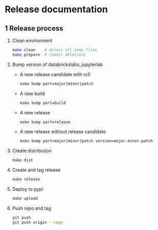 # Release documentation

## 1 Release process

1. Clean environment

    ```bash
    make clean    # delete all temp files
    make prepare  # commit deletions
    ```

2. Bump version of databrickslabs_jupyterlab

    - A new release candidate with rc0

      ```bash
      make bump part=major|minor|patch
      ```

    - A new build

      ```bash
      make bump part=build
      ```

    - A new release

      ```bash
      make bump part=release
      ```

    - A new release without release candidate

      ```bash
      make bump part=major|minor|patch version=major.minor.patch
      ```

3. Create distribution

    ```bash
    make dist
    ```

4. Create and tag release

    ```bash
    make release
    ```

5. Deploy to pypi

    ```bash
    make upload
    ```

6. Push repo and tag

    ```bash
    git push
    git push origin --tags
    ```
